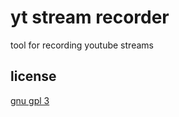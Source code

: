 # yt stream recorder

tool for recording youtube streams

## license

[gnu gpl 3](https://gnu.org/licenses/gpl-3.0.en.html)
